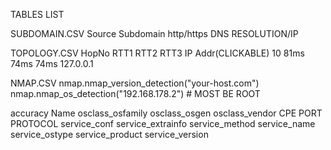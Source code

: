 TABLES LIST

SUBDOMAIN.CSV
Source  Subdomain  http/https   DNS RESOLUTION/IP

TOPOLOGY.CSV
HopNo	RTT1	RTT2	RTT3	 IP Addr(CLICKABLE)
10       81ms    74ms    74ms    127.0.0.1


NMAP.CSV
nmap.nmap_version_detection("your-host.com")
nmap.nmap_os_detection("192.168.178.2") # MOST BE ROOT

accuracy Name osclass_osfamily osclass_osgen osclass_vendor CPE  PORT  PROTOCOL  service_conf service_extrainfo service_method service_name service_ostype service_product service_version


